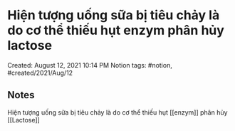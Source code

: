 ---
---

# Hiện tượng uống sữa bị tiêu chảy là do cơ thể thiếu hụt enzym phân hủy lactose

Created: August 12, 2021 10:14 PM
Notion tags: #notion, #created/2021/Aug/12

## Notes
Hiện tượng uống sữa bị tiêu chảy là do cơ thể thiếu hụt [[enzym]] phân hủy [[Lactose]]